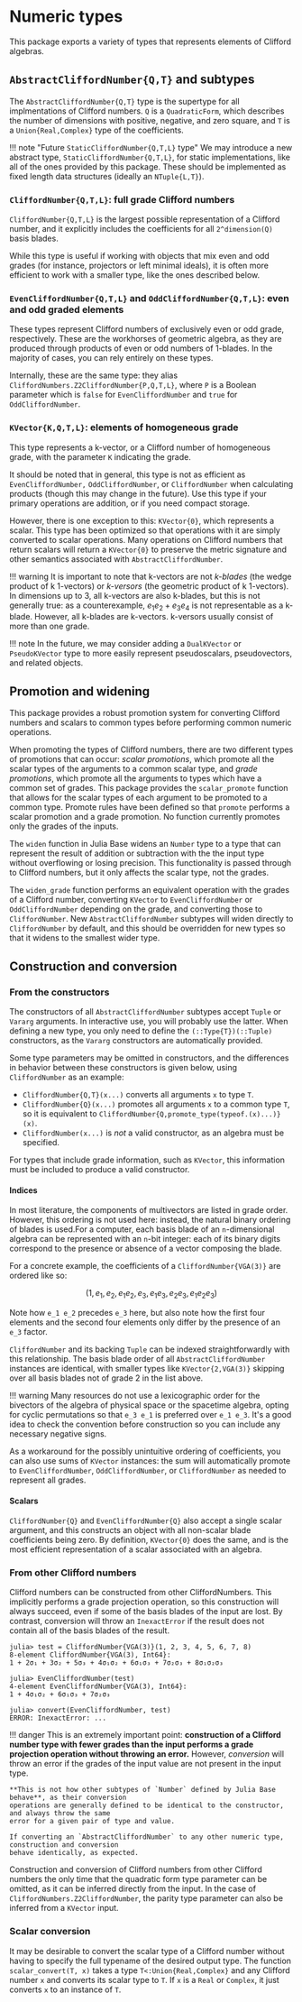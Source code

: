 # Numeric types

This package exports a variety of types that represents elements of Clifford algebras.

## `AbstractCliffordNumber{Q,T}` and subtypes

The `AbstractCliffordNumber{Q,T}` type is the supertype for all implmentations of Clifford numbers.
`Q` is a `QuadraticForm`, which describes the number of dimensions with positive, negative, and zero
square, and `T` is a `Union{Real,Complex}` type of the coefficients.

!!! note "Future `StaticCliffordNumber{Q,T,L}` type"
    We may introduce a new abstract type, `StaticCliffordNumber{Q,T,L}`, for static implementations,
    like all of the ones provided by this package. These should be implemented as fixed length data
    structures (ideally an `NTuple{L,T}`).

### `CliffordNumber{Q,T,L}`: full grade Clifford numbers

`CliffordNumber{Q,T,L}` is the largest possible representation of a Clifford number, and it 
explicitly includes the coefficients for all `2^dimension(Q)` basis blades.

While this type is useful if working with objects that mix even and odd grades (for instance,
projectors or left minimal ideals), it is often more efficient to work with a smaller type, like the
ones described below.

### `EvenCliffordNumber{Q,T,L}` and `OddCliffordNumber{Q,T,L}`: even and odd graded elements

These types represent Clifford numbers of exclusively even or odd grade, respectively. These are the
workhorses of geometric algebra, as they are produced through products of even or odd numbers of
1-blades. In the majority of cases, you can rely entirely on these types.

Internally, these are the same type: they alias `CliffordNumbers.Z2CliffordNumber{P,Q,T,L}`, where
`P` is a Boolean parameter which is `false` for `EvenCliffordNumber` and `true` for
`OddCliffordNumber`.

### `KVector{K,Q,T,L}`: elements of homogeneous grade

This type represents a k-vector, or a Clifford number of homogeneous grade, with the parameter `K`
indicating the grade.

It should be noted that in general, this type is not as efficient as `EvenCliffordNumber,`
`OddCliffordNumber`, or `CliffordNumber` when calculating products (though this may change in the 
future). Use this type if your primary operations are addition, or if you need compact storage.

However, there is one exception to this: `KVector{0}`, which represents a scalar. This type has been
optimized so that operations with it are simply converted to scalar operations. Many operations on
Clifford numbers that return scalars will return a `KVector{0}` to preserve the metric signature and
other semantics associated with `AbstractCliffordNumber`.

!!! warning
    It is important to note that k-vectors are not *k-blades* (the wedge product of k 1-vectors) or
    *k-versors* (the geometric product of k 1-vectors). In dimensions up to 3, all k-vectors are
    also k-blades, but this is not generally true: as a counterexample, $e_1 e_2 + e_3 e_4$ is not
    representable as a k-blade. However, all k-blades are k-vectors. k-versors usually consist of
    more than one grade.

!!! note
    In the future, we may consider adding a `DualKVector` or `PseudoKVector` type to more easily
    represent pseudoscalars, pseudovectors, and related objects.

## Promotion and widening

This package provides a robust promotion system for converting Clifford numbers and scalars to
common types before performing common numeric operations.

When promoting the types of Clifford numbers, there are two different types of promotions that can
occur: *scalar promotions*, which promote all the scalar types of the arguments to a common scalar
type, and *grade promotions*, which promote all the arguments to types which have a common set of
grades. This package provides the `scalar_promote` function that allows for the scalar types of each
argument to be promoted to a common type. Promote rules have been defined so that `promote` performs
a scalar promotion and a grade promotion. No function currently promotes only the grades of the
inputs.

The `widen` function in Julia Base widens an `Number` type to a type that can represent the result
of addition or subtraction with the the input type without overflowing or losing precision. This
functionality is passed through to Clifford numbers, but it only affects the scalar type, not the
grades.

The `widen_grade` function performs an equivalent operation with the grades of a Clifford number,
converting `KVector` to `EvenCliffordNumber` or `OddCliffordNumber` depending on the grade, and
converting those to `CliffordNumber`. New `AbstractCliffordNumber` subtypes will widen directly to
`CliffordNumber` by default, and this should be overridden for new types so that it widens to the
smallest wider type.

## Construction and conversion

### From the constructors

The constructors of all `AbstractCliffordNumber` subtypes accept `Tuple` or `Vararg` arguments. In
interactive use, you will probably use the latter. When defining a new type, you only need to define
the `(::Type{T})(::Tuple)` constructors, as the `Vararg` constructors are automatically provided.

Some type parameters may be omitted in constructors, and the differences in behavior between these
constructors is given below, using `CliffordNumber` as an example:
- `CliffordNumber{Q,T}(x...)` converts all arguments `x` to type `T`.
- `CliffordNumber{Q}(x...)` promotes all arguments `x` to a common type `T`, so it is equivalent to `CliffordNumber{Q,promote_type(typeof.(x)...)}(x)`.
- `CliffordNumber(x...)` is *not* a valid constructor, as an algebra must be specified.

For types that include grade information, such as `KVector`, this information must be included to
produce a valid constructor.

#### Indices

In most literature, the components of multivectors are listed in grade order. However, this ordering
is not used here: instead, the natural binary ordering of blades is used.For a computer, each basis
blade of an ``n``-dimensional algebra can be represented with an ``n``-bit integer: each of its
binary digits correspond to the presence or absence of a vector composing the blade.

For a concrete example, the coefficients of a `CliffordNumber{VGA(3)}` are ordered like so:
```math
\left(1, e_1, e_2, e_1 e_2, e_3, e_1 e_3, e_2 e_3, e_1 e_2 e_3\right)
```
Note how ``e_1 e_2`` precedes ``e_3`` here, but also note how the first four elements and the second
four elements only differ by the presence of an `e_3` factor.

`CliffordNumber` and its backing `Tuple` can be indexed  straightforwardly with this relationship.
The basis blade order of all `AbstractCliffordNumber` instances are identical, with smaller types
like `KVector{2,VGA(3)}` skipping over all basis blades not of grade 2 in the list above.

!!! warning
    Many resources do not use a lexicographic order for the bivectors of the algebra of physical
    space or the spacetime algebra, opting for cyclic permutations so that ``e_3 e_1`` is preferred
    over ``e_1 e_3``. It's a good idea to check the convention before construction so you can
    include any necessary negative signs.

As a workaround for the possibly unintuitive ordering of coefficients, you can also use sums of
`KVector` instances: the sum will automatically promote to `EvenCliffordNumber`,
`OddCliffordNumber`, or `CliffordNumber` as needed to represent all grades.

#### Scalars

`CliffordNumber{Q}` and `EvenCliffordNumber{Q}` also accept a single scalar argument, and this
constructs an object with all non-scalar blade coefficients being zero. By definition, `KVector{0}`
does the same, and is the most efficient representation of a scalar associated with an algebra.

### From other Clifford numbers

Clifford numbers can be constructed from other CliffordNumbers. This implicitly performs a grade
projection operation, so this construction will always succeed, even if some of the basis blades of
the input are lost. By contrast, conversion will throw an `InexactError` if the result does not
contain all of the basis blades of the result.

```
julia> test = CliffordNumber{VGA(3)}(1, 2, 3, 4, 5, 6, 7, 8)
8-element CliffordNumber{VGA(3), Int64}:
1 + 2σ₁ + 3σ₂ + 5σ₃ + 4σ₁σ₂ + 6σ₁σ₃ + 7σ₂σ₃ + 8σ₁σ₂σ₃

julia> EvenCliffordNumber(test)
4-element EvenCliffordNumber{VGA(3), Int64}:
1 + 4σ₁σ₂ + 6σ₁σ₃ + 7σ₂σ₃

julia> convert(EvenCliffordNumber, test)
ERROR: InexactError: ...
```

!!! danger
    This is an extremely important point: **construction of a Clifford number type with fewer grades
    than the input performs a grade projection operation without throwing an error.** However,
    *conversion* will throw an error if the grades of the input value are not present in the input
    type.
    
    **This is not how other subtypes of `Number` defined by Julia Base behave**, as their conversion
    operations are generally defined to be identical to the constructor, and always throw the same
    error for a given pair of type and value.

    If converting an `AbstractCliffordNumber` to any other numeric type, construction and conversion
    behave identically, as expected.

Construction and conversion of Clifford numbers from other Clifford numbers the only time that the
quadratic form type parameter can be omitted, as it can be inferred directly from the input. In the
case of `CliffordNumbers.Z2CliffordNumber`, the parity type parameter can also be inferred from a
`KVector` input.

### Scalar conversion

It may be desirable to convert the scalar type of a Clifford number without having to specify the
full typename of the desired output type. The function `scalar_convert(T, x)` takes a type 
`T<:Union{Real,Complex}` and any Clifford number `x` and converts its scalar type to
`T`. If `x` is a `Real` or `Complex`, it just converts `x` to an instance of `T`.
